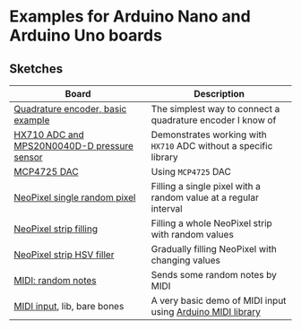# Examples for Arduino Nano and Arduino Uno boards

## Sketches

| Board                                                                  | Description                                                      |
| ---------------------------------------------------------------------- | ---------------------------------------------------------------- |
| [Quadrature encoder, basic example](/Arduino/quadrature_encoder_basic) | The simplest way to connect a quadrature encoder I know of       |
| [HX710 ADC and MPS20N0040D-D pressure sensor](/Arduino/HX710_sensor)   | Demonstrates working with `HX710` ADC without a specific library |
| [MCP4725 DAC](/Arduino/MCP4725_DAC)                                    | Using `MCP4725` DAC                                              |
| [NeoPixel single random pixel](/Arduino/NeoPixel_single_random)        | Filling a single pixel with a random value at a regular interval |
| [NeoPixel strip filling](/Arduino/NeoPixel_fill_strip)                 | Filling a whole NeoPixel strip with random values                |
| [NeoPixel strip HSV filler](/Arduino/NeoPixel_Strip_HSV_filler)        | Gradually filling NeoPixel with changing values                  |
| [MIDI: random notes](/Arduino/MIDI_random_notes)                       | Sends some random notes by MIDI                                  |
| [MIDI input](Arduino/MIDI_input_lib_barebones), lib, bare bones        | A very basic demo of MIDI input using [Arduino MIDI library](https://github.com/FortySevenEffects/arduino_midi_library) |
